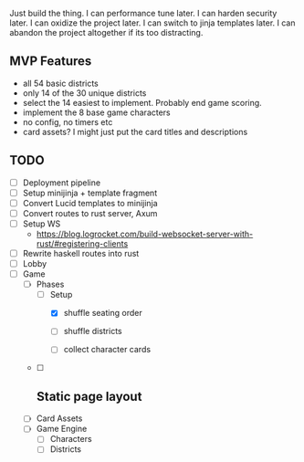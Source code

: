 Just build the thing. 
 I can performance tune later.
 I can harden security later.
 I can oxidize the project later.
 I can switch to jinja templates later.
 I can abandon the project altogether if its too distracting.

 ## MVP Features
 - all 54 basic districts
 - only 14 of the 30 unique districts
 - select the 14 easiest to implement. Probably end game scoring.
 - implement the 8 base game characters
 - no config, no timers etc
 - card assets? I might just put the card titles and descriptions


 ## TODO
- [ ] Deployment pipeline
- [ ] Setup minijinja + template fragment
- [ ] Convert Lucid templates to minijinja
- [ ] Convert routes to rust server, Axum
- [ ] Setup WS
    - https://blog.logrocket.com/build-websocket-server-with-rust/#registering-clients
- [ ] Rewrite haskell routes into rust 
- [ ] Lobby
- [ ] Game
    - [ ] Phases
        - [ ] Setup
            - [x] shuffle seating order
            - [ ] shuffle districts
            - [ ] collect character cards


    - [ ] Static page layout
        - 
    - [ ] Card Assets
    - [ ] Game Engine
        - [ ] Characters
        - [ ] Districts
